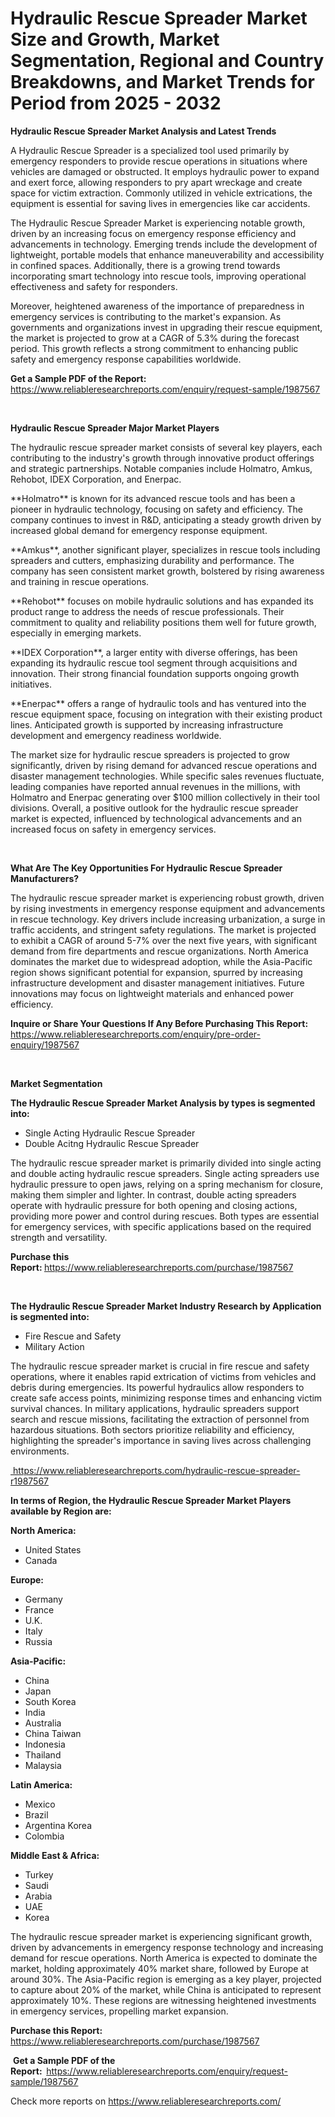 <p><h1>Hydraulic Rescue Spreader Market Size and Growth, Market Segmentation, Regional and Country Breakdowns, and Market Trends for Period from 2025 -  2032</h1></p><p><strong>Hydraulic Rescue Spreader Market Analysis and Latest Trends</strong></p>
<p><p>A Hydraulic Rescue Spreader is a specialized tool used primarily by emergency responders to provide rescue operations in situations where vehicles are damaged or obstructed. It employs hydraulic power to expand and exert force, allowing responders to pry apart wreckage and create space for victim extraction. Commonly utilized in vehicle extrications, the equipment is essential for saving lives in emergencies like car accidents.</p><p>The Hydraulic Rescue Spreader Market is experiencing notable growth, driven by an increasing focus on emergency response efficiency and advancements in technology. Emerging trends include the development of lightweight, portable models that enhance maneuverability and accessibility in confined spaces. Additionally, there is a growing trend towards incorporating smart technology into rescue tools, improving operational effectiveness and safety for responders.</p><p>Moreover, heightened awareness of the importance of preparedness in emergency services is contributing to the market's expansion. As governments and organizations invest in upgrading their rescue equipment, the market is projected to grow at a CAGR of 5.3% during the forecast period. This growth reflects a strong commitment to enhancing public safety and emergency response capabilities worldwide.</p></p>
<p><strong>Get a Sample PDF of the Report:&nbsp;</strong> <a href="https://www.reliableresearchreports.com/enquiry/request-sample/1987567?utm_campaign=2179&utm_medium=2&utm_source=Github&utm_content=ia&utm_term=20022025&utm_id=hydraulic-rescue-spreader">https://www.reliableresearchreports.com/enquiry/request-sample/1987567</a></p>
<p>&nbsp;</p>
<p><strong>Hydraulic Rescue Spreader Major Market Players</strong></p>
<p><p>The hydraulic rescue spreader market consists of several key players, each contributing to the industry's growth through innovative product offerings and strategic partnerships. Notable companies include Holmatro, Amkus, Rehobot, IDEX Corporation, and Enerpac.</p><p>**Holmatro** is known for its advanced rescue tools and has been a pioneer in hydraulic technology, focusing on safety and efficiency. The company continues to invest in R&D, anticipating a steady growth driven by increased global demand for emergency response equipment.</p><p>**Amkus**, another significant player, specializes in rescue tools including spreaders and cutters, emphasizing durability and performance. The company has seen consistent market growth, bolstered by rising awareness and training in rescue operations.</p><p>**Rehobot** focuses on mobile hydraulic solutions and has expanded its product range to address the needs of rescue professionals. Their commitment to quality and reliability positions them well for future growth, especially in emerging markets.</p><p>**IDEX Corporation**, a larger entity with diverse offerings, has been expanding its hydraulic rescue tool segment through acquisitions and innovation. Their strong financial foundation supports ongoing growth initiatives.</p><p>**Enerpac** offers a range of hydraulic tools and has ventured into the rescue equipment space, focusing on integration with their existing product lines. Anticipated growth is supported by increasing infrastructure development and emergency readiness worldwide.</p><p>The market size for hydraulic rescue spreaders is projected to grow significantly, driven by rising demand for advanced rescue operations and disaster management technologies. While specific sales revenues fluctuate, leading companies have reported annual revenues in the millions, with Holmatro and Enerpac generating over $100 million collectively in their tool divisions. Overall, a positive outlook for the hydraulic rescue spreader market is expected, influenced by technological advancements and an increased focus on safety in emergency services.</p></p>
<p>&nbsp;</p>
<p><strong>What Are The Key Opportunities For Hydraulic Rescue Spreader Manufacturers?</strong></p>
<p><p>The hydraulic rescue spreader market is experiencing robust growth, driven by rising investments in emergency response equipment and advancements in rescue technology. Key drivers include increasing urbanization, a surge in traffic accidents, and stringent safety regulations. The market is projected to exhibit a CAGR of around 5-7% over the next five years, with significant demand from fire departments and rescue organizations. North America dominates the market due to widespread adoption, while the Asia-Pacific region shows significant potential for expansion, spurred by increasing infrastructure development and disaster management initiatives. Future innovations may focus on lightweight materials and enhanced power efficiency.</p></p>
<p><strong>Inquire or Share Your Questions If Any Before Purchasing This Report:</strong> <a href="https://www.reliableresearchreports.com/enquiry/pre-order-enquiry/1987567?utm_campaign=2179&utm_medium=2&utm_source=Github&utm_content=ia&utm_term=20022025&utm_id=hydraulic-rescue-spreader">https://www.reliableresearchreports.com/enquiry/pre-order-enquiry/1987567</a></p>
<p>&nbsp;</p>
<p><strong>Market Segmentation</strong></p>
<p><strong>The Hydraulic Rescue Spreader Market Analysis by types is segmented into:</strong></p>
<p><ul><li>Single Acting Hydraulic Rescue Spreader</li><li>Double Acitng Hydraulic Rescue Spreader</li></ul></p>
<p><p>The hydraulic rescue spreader market is primarily divided into single acting and double acting hydraulic rescue spreaders. Single acting spreaders use hydraulic pressure to open jaws, relying on a spring mechanism for closure, making them simpler and lighter. In contrast, double acting spreaders operate with hydraulic pressure for both opening and closing actions, providing more power and control during rescues. Both types are essential for emergency services, with specific applications based on the required strength and versatility.</p></p>
<p><strong>Purchase this Report:&nbsp;</strong><a href="https://www.reliableresearchreports.com/purchase/1987567?utm_campaign=2179&utm_medium=2&utm_source=Github&utm_content=ia&utm_term=20022025&utm_id=hydraulic-rescue-spreader">https://www.reliableresearchreports.com/purchase/1987567</a></p>
<p>&nbsp;</p>
<p><strong>The Hydraulic Rescue Spreader Market Industry Research by Application is segmented into:</strong></p>
<p><ul><li>Fire Rescue and Safety</li><li>Military Action</li></ul></p>
<p><p>The hydraulic rescue spreader market is crucial in fire rescue and safety operations, where it enables rapid extrication of victims from vehicles and debris during emergencies. Its powerful hydraulics allow responders to create safe access points, minimizing response times and enhancing victim survival chances. In military applications, hydraulic spreaders support search and rescue missions, facilitating the extraction of personnel from hazardous situations. Both sectors prioritize reliability and efficiency, highlighting the spreader's importance in saving lives across challenging environments.</p></p>
<p><a href="https://www.reliableresearchreports.com/hydraulic-rescue-spreader-r1987567?utm_campaign=2179&utm_medium=2&utm_source=Github&utm_content=ia&utm_term=20022025&utm_id=hydraulic-rescue-spreader">&nbsp;https://www.reliableresearchreports.com/hydraulic-rescue-spreader-r1987567</a></p>
<p><strong>In terms of Region, the Hydraulic Rescue Spreader Market Players available by Region are:</strong></p>
<p>
    <p> <strong> North America: </strong>
        <ul>
            <li>United States</li>
            <li>Canada</li>
        </ul>
        </p> 
    <p> <strong> Europe: </strong>
        <ul>
            <li>Germany</li>
            <li>France</li>
            <li>U.K.</li>
            <li>Italy</li>
            <li>Russia</li>
        </ul>
        </p> 
    <p> <strong> Asia-Pacific: </strong>
        <ul>
            <li>China</li>
            <li>Japan</li>
            <li>South Korea</li>
            <li>India</li>
            <li>Australia</li>
            <li>China Taiwan</li>
            <li>Indonesia</li>
            <li>Thailand</li>
            <li>Malaysia</li>
        </ul>
        </p> 
    <p> <strong> Latin America: </strong>
        <ul>
            <li>Mexico</li>
            <li>Brazil</li>
            <li>Argentina Korea</li>
            <li>Colombia</li>
        </ul>
        </p> 
    <p> <strong> Middle East & Africa: </strong>
        <ul>
            <li>Turkey</li>
            <li>Saudi</li>
            <li>Arabia</li>
            <li>UAE</li>
            <li>Korea</li>
        </ul>
    </p>
    </p>
<p><p>The hydraulic rescue spreader market is experiencing significant growth, driven by advancements in emergency response technology and increasing demand for rescue operations. North America is expected to dominate the market, holding approximately 40% market share, followed by Europe at around 30%. The Asia-Pacific region is emerging as a key player, projected to capture about 20% of the market, while China is anticipated to represent approximately 10%. These regions are witnessing heightened investments in emergency services, propelling market expansion.</p></p>
<p><strong>Purchase this Report: </strong><a href="https://www.reliableresearchreports.com/purchase/1987567?utm_campaign=2179&utm_medium=2&utm_source=Github&utm_content=ia&utm_term=20022025&utm_id=hydraulic-rescue-spreader">https://www.reliableresearchreports.com/purchase/1987567</a></p>
<p>&nbsp;<strong>Get a Sample PDF of the Report:&nbsp;&nbsp;</strong><a href="https://www.reliableresearchreports.com/enquiry/request-sample/1987567?utm_campaign=2179&utm_medium=2&utm_source=Github&utm_content=ia&utm_term=20022025&utm_id=hydraulic-rescue-spreader">https://www.reliableresearchreports.com/enquiry/request-sample/1987567</a></p>
<p><strong></strong></p>
<p>Check more reports on <a href="https://www.reliableresearchreports.com/?utm_campaign=2179&utm_medium=2&utm_source=Github&utm_content=ia&utm_term=20022025&utm_id=hydraulic-rescue-spreader">https://www.reliableresearchreports.com/</a></p>